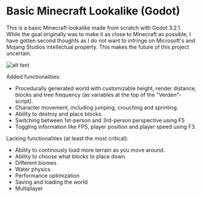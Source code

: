 # Basic Minecraft Lookalike (Godot)

This is a basic Minecraft lookalike made from scratch with Godot 3.2.1. While the goal originally was to make it as close to Minecraft as possible, I have gotten second thoughts as I do not want to infringe on Microsoft's and Mojang Studios intellectual property. This makes the future of this project uncertain.

![alt text](https://github.com/[username]/[reponame]/blob/[branch]/image.jpg?raw=true)

Added functionalities:
- Procedurally generated world with customizable height, render distance, blocks and tree frequency (as variables at the top of the "Verden"-script).
- Character movement, including jumping, crouching and sprinting.
- Ability to destroy and place blocks.
- Switching between 1st-person and 3rd-person perspective using F5
- Toggling information like FPS, player position and player speed using F3.

Lacking functionalities (at least the most critical):
- Ability to continously load more terrain as you move around.
- Ability to choose what blocks to place down.
- Different biomes
- Water physics
- Performance optimization
- Saving and loading the world
- Multiplayer

